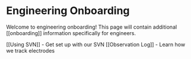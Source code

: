 # Engineering Onboarding
Welcome to engineering onboarding! This page will contain additional [[onboarding]] information specifically for engineers.

[[Using SVN]] - Get set up with our SVN
[[Observation Log]] - Learn how we track electrodes